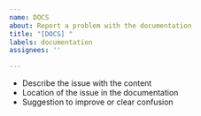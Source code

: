 ```yaml
---
name: DOCS
about: Report a problem with the documentation
title: "[DOCS] "
labels: documentation
assignees: ''

---
```


- Describe the issue with the content
- Location of the issue in the documentation
- Suggestion to improve or clear confusion
